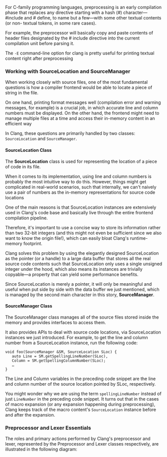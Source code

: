 For C-family programming languages, preprocessing is an early compilation phase that replaces any directive starting with a hash (#) character—#include and  # define, to name but a few—with some other textual contents (or non- textual tokens, in some rare cases).

For example, the preprocessor will basically copy and paste contents of header files designated by the # include directive into the current compilation unit before parsing it.

The `-E` command-line option for clang is pretty useful for printing textual content right after preprocessing

### Working with SourceLocation and SourceManager
When working closely with source files, one of the most fundamental questions is how a compiler frontend would be able to locate a piece of string in the file.

On one hand, printing format messages well (compilation error and warning messages, for example) is a crucial job, in which accurate line and column numbers must be displayed. On the other hand, the frontend might need to manage multiple files at a time and access their in-memory content in an efficient way

 In Clang, these questions are primarily handled by two classes: `SourceLocation` and
`SourceManager`. 

#### SourceLocation Class
The **SourceLocation** class is used for representing the location of a piece of code in its file.

When it comes to its implementation, using line and column numbers is probably the most intuitive way to do this. However, things might get complicated in real-world scenarios, such that internally, we can't naively use a pair of numbers as the in-memory representations for source code locations

One of the main reasons is that SourceLocation instances are extensively used in Clang's code base and basically live through the entire frontend compilation pipeline. 

Therefore, it's important to use a concise way to store its information rather than two 32-bit integers (and this might not even be sufficient since we also want to know the origin file!), which can easily bloat Clang's runtime-memory footprint.

Clang solves this problem by using the elegantly designed SourceLocation as the pointer (or a handle) to a large data buffer that stores all the real source code contents such that SourceLocation only uses a single unsigned integer under the hood, which also means its instances are trivially copyable—a property that can yield some performance benefits.

Since SourceLocation is merely a pointer, it will only be meaningful and useful when put side by side with the data buffer we just mentioned, which is managed by the second main character in this story, **SourceManager**.

#### SourceManager Class
The SourceManager class manages all of the source files stored inside the memory and provides interfaces to access them.

It also provides APIs to deal with source code locations, via SourceLocation instances we just introduced. For example, to get the line and column number from a SourceLocation instance, run the following code:
```
void foo(SourceManager &SM, SourceLocation SLoc) {
   auto Line = SM.getSpellingLineNumber(SLoc),
   Column = SM.getSpellingColumnNumber(SLoc);
   …
}
```

The Line and Column variables in the preceding code snippet are the line and column number of the source location pointed by SLoc, respectively.

You might wonder why we are using the term `spellingLineNumber` instead of just `LineNumber` in the preceding code snippet. It turns out that in the cases of macro expansion (or any expansion happening during preprocessing), Clang keeps track of the macro content's `SourceLocation` instance before and after the expansion.

### Preprocessor and Lexer Essentials
The roles and primary actions performed by Clang's preprocessor and lexer, represented by the Preprocessor and Lexer classes respectively, are illustrated in the following diagram:
